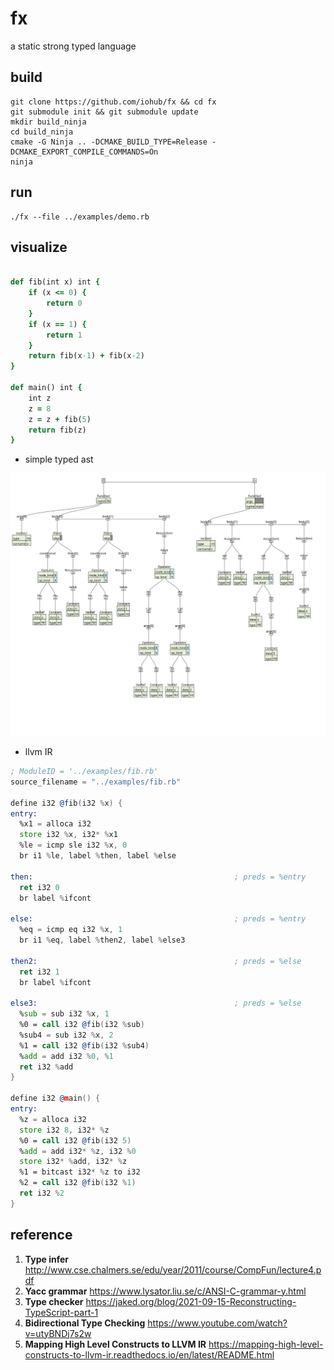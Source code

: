 # fx
a static strong typed language

## build
```shell
git clone https://github.com/iohub/fx && cd fx
git submodule init && git submodule update
mkdir build_ninja
cd build_ninja
cmake -G Ninja .. -DCMAKE_BUILD_TYPE=Release -DCMAKE_EXPORT_COMPILE_COMMANDS=On
ninja
```
## run
```shell
./fx --file ../examples/demo.rb
```

## visualize
```ruby

def fib(int x) int {
    if (x <= 0) {
        return 0
    }
    if (x == 1) {
        return 1
    }
    return fib(x-1) + fib(x-2)
}

def main() int {
    int z
    z = 8
    z = z + fib(5)
    return fib(z)
}
```

* simple typed ast
<img src="./imgs/fib.svg">

* llvm IR

```asm
; ModuleID = '../examples/fib.rb'
source_filename = "../examples/fib.rb"

define i32 @fib(i32 %x) {
entry:
  %x1 = alloca i32
  store i32 %x, i32* %x1
  %le = icmp sle i32 %x, 0
  br i1 %le, label %then, label %else

then:                                             ; preds = %entry
  ret i32 0
  br label %ifcont

else:                                             ; preds = %entry
  %eq = icmp eq i32 %x, 1
  br i1 %eq, label %then2, label %else3

then2:                                            ; preds = %else
  ret i32 1
  br label %ifcont

else3:                                            ; preds = %else
  %sub = sub i32 %x, 1
  %0 = call i32 @fib(i32 %sub)
  %sub4 = sub i32 %x, 2
  %1 = call i32 @fib(i32 %sub4)
  %add = add i32 %0, %1
  ret i32 %add
}

define i32 @main() {
entry:
  %z = alloca i32
  store i32 8, i32* %z
  %0 = call i32 @fib(i32 5)
  %add = add i32* %z, i32 %0
  store i32* %add, i32* %z
  %1 = bitcast i32* %z to i32
  %2 = call i32 @fib(i32 %1)
  ret i32 %2
}
```

## reference

1. **Type infer**
http://www.cse.chalmers.se/edu/year/2011/course/CompFun/lecture4.pdf
2. **Yacc grammar**
https://www.lysator.liu.se/c/ANSI-C-grammar-y.html
3. **Type checker** https://jaked.org/blog/2021-09-15-Reconstructing-TypeScript-part-1
4. **Bidirectional Type Checking** https://www.youtube.com/watch?v=utyBNDj7s2w
5. **Mapping High Level Constructs to LLVM IR** https://mapping-high-level-constructs-to-llvm-ir.readthedocs.io/en/latest/README.html

